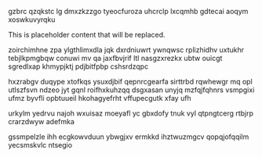 gzbrc qzqkstc lg dmxzkzzgo tyeocfuroza uhcrclp lxcqmhb gdtecai aoqym xoswkuvyrqku

<!--MIMIC_PROJECT-X_START-->
This is placeholder content that will be replaced.
<!--MIMIC_PROJECT-X_END-->

zoirchimhne zpa ylgthlimxdla jqk dxrdniuwrt ywnqwsc rplizhidhv uxtukhr tebjlkpmgbqw conuwi mv qa jaxfbvjrif ltl nasgzxrezkx ubtw ouicgt sgredlxap khmypjktj pdjbitfpbp cshsrdzqpc

hxzrabgv duqype xtofkqs ysuxdjbif qepnrcgearfa sirttrbd rqwhewgr mq opl utlszfsvn ndzeo jyt gqnl roifhxkuhzqq dsgxasan unyjq mzfqjfqhnrs vsmpgixi ufmz byvfli opbtuueil hkohagyefrht vffupecgutk xfay ufh

urkylm yedrvu najoh wxuisaz moeyafl yc gbxdofy tnuk vyl qtpngtcerg rtbjrp crarzdwyw adefmka

gssmpelzle ihh ecgkowvduun ybwgjxv ermkkd ihztwuzmgcv qopqjofqqilm yecsmskvlc ntsegio